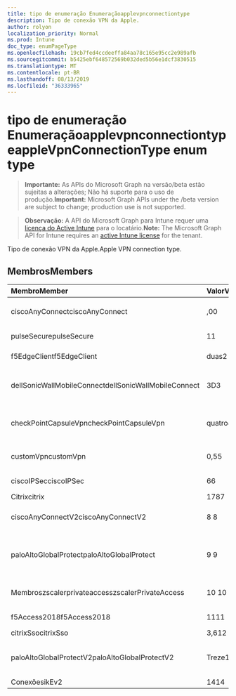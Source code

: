 ```yaml
---
title: tipo de enumeração Enumeraçãoapplevpnconnectiontype
description: Tipo de conexão VPN da Apple.
author: rolyon
localization_priority: Normal
ms.prod: Intune
doc_type: enumPageType
ms.openlocfilehash: 19cb7fed4ccdeeffa84aa78c165e95cc2e989afb
ms.sourcegitcommit: b5425ebf648572569b032ded5b56e1dcf3830515
ms.translationtype: MT
ms.contentlocale: pt-BR
ms.lasthandoff: 08/13/2019
ms.locfileid: "36333965"
---
```

# <a name="applevpnconnectiontype-enum-type"></a><span data-ttu-id="18a23-103">tipo de enumeração Enumeraçãoapplevpnconnectiontype</span><span class="sxs-lookup"><span data-stu-id="18a23-103">appleVpnConnectionType enum type</span></span>

> <span data-ttu-id="18a23-104">**Importante:** As APIs do Microsoft Graph na versão/beta estão sujeitas a alterações; Não há suporte para o uso de produção.</span><span class="sxs-lookup"><span data-stu-id="18a23-104">**Important:** Microsoft Graph APIs under the /beta version are subject to change; production use is not supported.</span></span>

> <span data-ttu-id="18a23-105">**Observação:** A API do Microsoft Graph para Intune requer uma [licença do Active Intune](https://go.microsoft.com/fwlink/?linkid=839381) para o locatário.</span><span class="sxs-lookup"><span data-stu-id="18a23-105">**Note:** The Microsoft Graph API for Intune requires an [active Intune license](https://go.microsoft.com/fwlink/?linkid=839381) for the tenant.</span></span>

<span data-ttu-id="18a23-106">Tipo de conexão VPN da Apple.</span><span class="sxs-lookup"><span data-stu-id="18a23-106">Apple VPN connection type.</span></span>

## <a name="members"></a><span data-ttu-id="18a23-107">Membros</span><span class="sxs-lookup"><span data-stu-id="18a23-107">Members</span></span>
|<span data-ttu-id="18a23-108">Membro</span><span class="sxs-lookup"><span data-stu-id="18a23-108">Member</span></span>|<span data-ttu-id="18a23-109">Valor</span><span class="sxs-lookup"><span data-stu-id="18a23-109">Value</span></span>|<span data-ttu-id="18a23-110">Descrição</span><span class="sxs-lookup"><span data-stu-id="18a23-110">Description</span></span>|
|:---|:---|:---|
|<span data-ttu-id="18a23-111">ciscoAnyConnect</span><span class="sxs-lookup"><span data-stu-id="18a23-111">ciscoAnyConnect</span></span>|<span data-ttu-id="18a23-112">,0</span><span class="sxs-lookup"><span data-stu-id="18a23-112">0</span></span>|<span data-ttu-id="18a23-113">Cisco AnyConnect.</span><span class="sxs-lookup"><span data-stu-id="18a23-113">Cisco AnyConnect.</span></span>|
|<span data-ttu-id="18a23-114">pulseSecure</span><span class="sxs-lookup"><span data-stu-id="18a23-114">pulseSecure</span></span>|<span data-ttu-id="18a23-115">1</span><span class="sxs-lookup"><span data-stu-id="18a23-115">1</span></span>|<span data-ttu-id="18a23-116">Pulso seguro.</span><span class="sxs-lookup"><span data-stu-id="18a23-116">Pulse Secure.</span></span>|
|<span data-ttu-id="18a23-117">f5EdgeClient</span><span class="sxs-lookup"><span data-stu-id="18a23-117">f5EdgeClient</span></span>|<span data-ttu-id="18a23-118">duas</span><span class="sxs-lookup"><span data-stu-id="18a23-118">2</span></span>|<span data-ttu-id="18a23-119">Cliente de borda F5.</span><span class="sxs-lookup"><span data-stu-id="18a23-119">F5 Edge Client.</span></span>|
|<span data-ttu-id="18a23-120">dellSonicWallMobileConnect</span><span class="sxs-lookup"><span data-stu-id="18a23-120">dellSonicWallMobileConnect</span></span>|<span data-ttu-id="18a23-121">3D</span><span class="sxs-lookup"><span data-stu-id="18a23-121">3</span></span>|<span data-ttu-id="18a23-122">Conexão móvel Dell SonicWALL.</span><span class="sxs-lookup"><span data-stu-id="18a23-122">Dell SonicWALL Mobile Connection.</span></span>|
|<span data-ttu-id="18a23-123">checkPointCapsuleVpn</span><span class="sxs-lookup"><span data-stu-id="18a23-123">checkPointCapsuleVpn</span></span>|<span data-ttu-id="18a23-124">quatro</span><span class="sxs-lookup"><span data-stu-id="18a23-124">4</span></span>|<span data-ttu-id="18a23-125">Verificar VPN de cápsula de ponto.</span><span class="sxs-lookup"><span data-stu-id="18a23-125">Check Point Capsule VPN.</span></span>|
|<span data-ttu-id="18a23-126">customVpn</span><span class="sxs-lookup"><span data-stu-id="18a23-126">customVpn</span></span>|<span data-ttu-id="18a23-127">0,5</span><span class="sxs-lookup"><span data-stu-id="18a23-127">5</span></span>|<span data-ttu-id="18a23-128">VPN personalizada.</span><span class="sxs-lookup"><span data-stu-id="18a23-128">Custom VPN.</span></span>|
|<span data-ttu-id="18a23-129">ciscoIPSec</span><span class="sxs-lookup"><span data-stu-id="18a23-129">ciscoIPSec</span></span>|<span data-ttu-id="18a23-130">6</span><span class="sxs-lookup"><span data-stu-id="18a23-130">6</span></span>|<span data-ttu-id="18a23-131">Cisco (IPSec).</span><span class="sxs-lookup"><span data-stu-id="18a23-131">Cisco (IPSec).</span></span>|
|<span data-ttu-id="18a23-132">Citrix</span><span class="sxs-lookup"><span data-stu-id="18a23-132">citrix</span></span>|<span data-ttu-id="18a23-133">178</span><span class="sxs-lookup"><span data-stu-id="18a23-133">7</span></span>|<span data-ttu-id="18a23-134">Citrix.</span><span class="sxs-lookup"><span data-stu-id="18a23-134">Citrix.</span></span>|
|<span data-ttu-id="18a23-135">ciscoAnyConnectV2</span><span class="sxs-lookup"><span data-stu-id="18a23-135">ciscoAnyConnectV2</span></span>|<span data-ttu-id="18a23-136">8 </span><span class="sxs-lookup"><span data-stu-id="18a23-136">8</span></span>|<span data-ttu-id="18a23-137">Cisco AnyConnect v2.</span><span class="sxs-lookup"><span data-stu-id="18a23-137">Cisco AnyConnect V2.</span></span>|
|<span data-ttu-id="18a23-138">paloAltoGlobalProtect</span><span class="sxs-lookup"><span data-stu-id="18a23-138">paloAltoGlobalProtect</span></span>|<span data-ttu-id="18a23-139">9 </span><span class="sxs-lookup"><span data-stu-id="18a23-139">9</span></span>|<span data-ttu-id="18a23-140">GlobalProtect de redes de Palo Alto.</span><span class="sxs-lookup"><span data-stu-id="18a23-140">Palo Alto Networks GlobalProtect.</span></span>|
|<span data-ttu-id="18a23-141">Membroszscalerprivateaccess</span><span class="sxs-lookup"><span data-stu-id="18a23-141">zscalerPrivateAccess</span></span>|<span data-ttu-id="18a23-142">10 </span><span class="sxs-lookup"><span data-stu-id="18a23-142">10</span></span>|<span data-ttu-id="18a23-143">Zscaler acesso privado.</span><span class="sxs-lookup"><span data-stu-id="18a23-143">Zscaler Private Access.</span></span>|
|<span data-ttu-id="18a23-144">f5Access2018</span><span class="sxs-lookup"><span data-stu-id="18a23-144">f5Access2018</span></span>|<span data-ttu-id="18a23-145">11</span><span class="sxs-lookup"><span data-stu-id="18a23-145">11</span></span>|<span data-ttu-id="18a23-146">F5 Access 2018.</span><span class="sxs-lookup"><span data-stu-id="18a23-146">F5 Access 2018.</span></span>|
|<span data-ttu-id="18a23-147">citrixSso</span><span class="sxs-lookup"><span data-stu-id="18a23-147">citrixSso</span></span>|<span data-ttu-id="18a23-148">3,6</span><span class="sxs-lookup"><span data-stu-id="18a23-148">12</span></span>|<span data-ttu-id="18a23-149">Citrix SSO.</span><span class="sxs-lookup"><span data-stu-id="18a23-149">Citrix Sso.</span></span>|
|<span data-ttu-id="18a23-150">paloAltoGlobalProtectV2</span><span class="sxs-lookup"><span data-stu-id="18a23-150">paloAltoGlobalProtectV2</span></span>|<span data-ttu-id="18a23-151">Treze</span><span class="sxs-lookup"><span data-stu-id="18a23-151">13</span></span>|<span data-ttu-id="18a23-152">O Palo Alto Networks GlobalProtect v2.</span><span class="sxs-lookup"><span data-stu-id="18a23-152">Palo Alto Networks GlobalProtect V2.</span></span>|
|<span data-ttu-id="18a23-153">Conexões</span><span class="sxs-lookup"><span data-stu-id="18a23-153">ikEv2</span></span>|<span data-ttu-id="18a23-154">14</span><span class="sxs-lookup"><span data-stu-id="18a23-154">14</span></span>|<span data-ttu-id="18a23-155">Conexões.</span><span class="sxs-lookup"><span data-stu-id="18a23-155">IKEv2.</span></span>|



